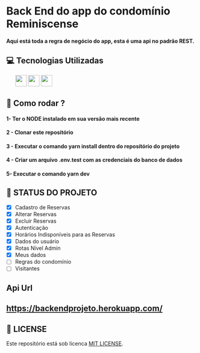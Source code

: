 # Back End do app do condomínio Reminiscense
#### Aqui está toda a regra de negócio do app, esta é uma api no padrão REST.

##  💻 Tecnologias Utilizadas

<ul>
    <img src="https://appmasters.io/static/typescript-logo-26cc95f255ccb936d154b43614f61602.png" height="30">
    <img src="https://cdn.worldvectorlogo.com/logos/knex-1.svg" height="30">
    <img src="https://upload.wikimedia.org/wikipedia/commons/thumb/2/29/Postgresql_elephant.svg/1200px-Postgresql_elephant.svg.png" height="30">
</ul>

## 🚀 Como rodar ?
#### 1- Ter o NODE instalado em sua versão mais recente
#### 2 - Clonar este repositório
#### 3 - Executar o comando yarn install dentro do reposítório do projeto
#### 4 - Criar um arquivo .env.test com as credenciais do banco de dados
#### 5-  Executar o comando yarn dev

## 🚧 STATUS DO PROJETO

- [x] Cadastro de Reservas
- [x] Alterar Reservas
- [x] Excluir Reservas
- [x] Autenticação
- [x] Horários Indisponíveis para as Reservas
- [x] Dados do usuário
- [x] Rotas Nível Admin
- [x] Meus dados
- [ ] Regras do condomínio
- [ ] Visitantes

## Api Url 

## https://backendprojeto.herokuapp.com/

## 📝 LICENSE
Este repositório está sob licenca [MIT LICENSE](LICENSE).<br><br>
